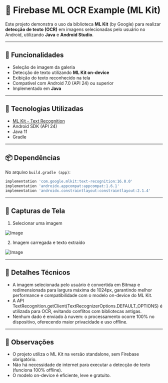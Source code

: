 # 📸 Firebase ML OCR Example (ML Kit)

Este projeto demonstra o uso da biblioteca **ML Kit** (by Google) para realizar **detecção de texto (OCR)** em imagens selecionadas pelo usuário no Android, utilizando **Java** e **Android Studio**.

---

## 🚀 Funcionalidades

- Seleção de imagem da galeria
- Detecção de texto utilizando **ML Kit on-device**
- Exibição do texto reconhecido na tela
- Compatível com Android 7.0 (API 24) ou superior
- Implementado em **Java**

---

## 🧰 Tecnologias Utilizadas

- [ML Kit - Text Recognition](https://developers.google.com/ml-kit/vision/text-recognition/android)
- Android SDK (API 24)
- Java 11
- Gradle

---

## 📦 Dependências

No arquivo `build.gradle (app)`:

```gradle
implementation 'com.google.mlkit:text-recognition:16.0.0'
implementation 'androidx.appcompat:appcompat:1.6.1'
implementation 'androidx.constraintlayout:constraintlayout:2.1.4'
```

---

## 📱 Capturas de Tela
1. Selecionar uma imagem

![Image](https://github.com/user-attachments/assets/72270726-a885-4288-8811-ee57e9464d97)

2. Imagem carregada e texto extraído

![Image](https://github.com/user-attachments/assets/c6cb34fe-ea14-47ef-a594-516f955768a5)

---

## 🧠 Detalhes Técnicos

- A imagem selecionada pelo usuário é convertida em Bitmap e redimensionada para largura máxima de 1024px, garantindo melhor performance e compatibilidade com o modelo on-device do ML Kit.
- A API TextRecognition.getClient(TextRecognizerOptions.DEFAULT_OPTIONS) é utilizada para OCR, evitando conflitos com bibliotecas antigas.
- Nenhum dado é enviado à nuvem: o processamento ocorre 100% no dispositivo, oferecendo maior privacidade e uso offline.

---

## 📌 Observações

- O projeto utiliza o ML Kit na versão standalone, sem Firebase obrigatório.
- Não há necessidade de internet para executar a detecção de texto (funciona 100% offline).
- O modelo on-device é eficiente, leve e gratuito.
